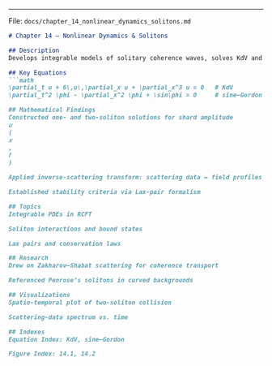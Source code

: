 
---

File: `docs/chapter_14_nonlinear_dynamics_solitons.md`  
```markdown
# Chapter 14 – Nonlinear Dynamics & Solitons

## Description
Develops integrable models of solitary coherence waves, solves KdV and sine–Gordon equations via inverse-scattering.

## Key Equations
```math
\partial_t u + 6\,u\,\partial_x u + \partial_x^3 u = 0   # KdV  
\partial_t^2 \phi - \partial_x^2 \phi + \sin\phi = 0     # sine–Gordon

## Mathematical Findings
Constructed one- and two-soliton solutions for shard amplitude 
𝑢
(
𝑥
,
𝑡
)

Applied inverse-scattering transform: scattering data ↔ field profiles

Established stability criteria via Lax-pair formalism

## Topics
Integrable PDEs in RCFT

Soliton interactions and bound states

Lax pairs and conservation laws

## Research
Drew on Zakharov–Shabat scattering for coherence transport

Referenced Penrose’s solitons in curved backgrounds

## Visualizations
Spatio-temporal plot of two-soliton collision

Scattering-data spectrum vs. time

## Indexes
Equation Index: KdV, sine–Gordon

Figure Index: 14.1, 14.2
